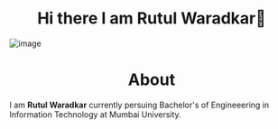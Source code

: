 <h1 align="center"> Hi there I am Rutul Waradkar👋 </h1>

![image](https://user-images.githubusercontent.com/83869100/187152985-9a05bdc4-504c-4d74-ab21-1a376ebfc738.png)


<h1 align="center">About</h1>

I am **Rutul Waradkar** currently persuing Bachelor's of Engineeering in Information Technology at Mumbai University.

<!--
**Rutul-2002/Rutul-2002** is a ✨ _special_ ✨ repository because its `README.md` (this file) appears on your GitHub profile.

Here are some ideas to get you started:

- 🔭 I’m currently working on ...
- 🌱 I’m currently learning ...
- 👯 I’m looking to collaborate on ...
- 🤔 I’m looking for help with ...
- 💬 Ask me about ...
- 📫 How to reach me: ...
- 😄 Pronouns: ...
- ⚡ Fun fact: ...
-->
